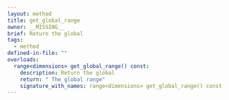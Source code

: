```yaml
---
layout: method
title: get_global_range
owner: __MISSING__
brief: Return the global
tags:
  - method
defined-in-file: ""
overloads:
  range<dimensions> get_global_range() const:
    description: Return the global
    return: " The global range"
    signature_with_names: range<dimensions> get_global_range() const
---
```

